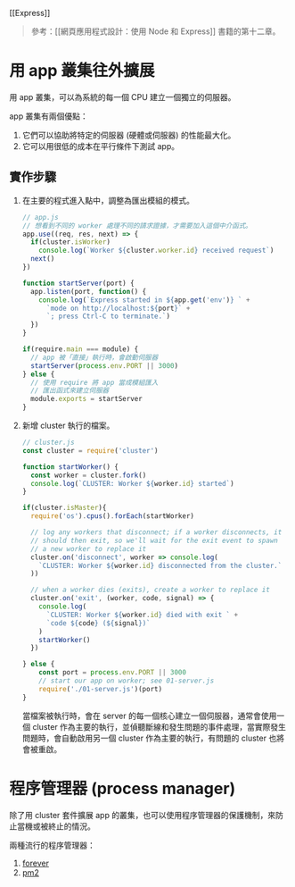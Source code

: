 [[Express]]

> 參考：[[網頁應用程式設計：使用 Node 和 Express]] 書籍的第十二章。

# 用 app 叢集往外擴展
用 app 叢集，可以為系統的每一個 CPU 建立一個獨立的伺服器。

app 叢集有兩個優點：
1. 它們可以協助將特定的伺服器 (硬體或伺服器) 的性能最大化。
2. 它可以用很低的成本在平行條件下測試 app。

## 實作步驟
1. 在主要的程式進入點中，調整為匯出模組的模式。
	```js
	// app.js
	// 想看到不同的 worker 處理不同的請求證據，才需要加入這個中介函式。
	app.use((req, res, next) => {
	  if(cluster.isWorker)
		console.log(`Worker ${cluster.worker.id} received request`)
	  next()
	})

	function startServer(port) {
	  app.listen(port, function() {
		console.log(`Express started in ${app.get('env')} ` +
		  `mode on http://localhost:${port}` +
		  `; press Ctrl-C to terminate.`)
	  })
	}

	if(require.main === module) {
	  // app 被「直接」執行時，會啟動伺服器
	  startServer(process.env.PORT || 3000)
	} else {
	  // 使用 require 將 app 當成模組匯入
	  // 匯出函式來建立伺服器
	  module.exports = startServer
	}
	```
	
2. 新增 cluster 執行的檔案。
	```js
	// cluster.js
	const cluster = require('cluster')

	function startWorker() {
	  const worker = cluster.fork()
	  console.log(`CLUSTER: Worker ${worker.id} started`)
	}

	if(cluster.isMaster){
	  require('os').cpus().forEach(startWorker)

	  // log any workers that disconnect; if a worker disconnects, it
	  // should then exit, so we'll wait for the exit event to spawn
	  // a new worker to replace it
	  cluster.on('disconnect', worker => console.log(
		`CLUSTER: Worker ${worker.id} disconnected from the cluster.`
	  ))

	  // when a worker dies (exits), create a worker to replace it
	  cluster.on('exit', (worker, code, signal) => {
		console.log(
		  `CLUSTER: Worker ${worker.id} died with exit ` +
		  `code ${code} (${signal})`
		)
		startWorker()
	  })

	} else {
		const port = process.env.PORT || 3000
		// start our app on worker; see 01-server.js
		require('./01-server.js')(port)
	}
	```
	
	當檔案被執行時，會在 server 的每一個核心建立一個伺服器，通常會使用一個 cluster 作為主要的執行，並偵聽斷線和發生問題的事件處理，當實際發生問題時，會自動啟用另一個 cluster 作為主要的執行，有問題的 cluster 也將會被重啟。

# 程序管理器 (process manager)
除了用 cluster 套件擴展 app 的叢集，也可以使用程序管理器的保護機制，來防止當機或被終止的情況。

兩種流行的程序管理器：
1. [forever](https://github.com/foreversd/forever)
2. [pm2](https://github.com/Unitech/pm2)
